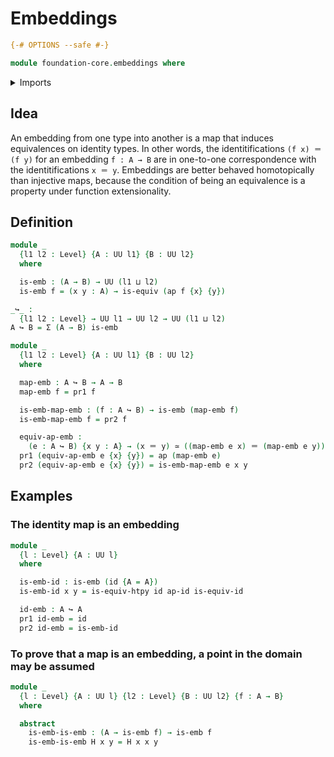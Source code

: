 # Embeddings

```agda
{-# OPTIONS --safe #-}

module foundation-core.embeddings where
```

<details><summary>Imports</summary>

```agda
open import foundation.dependent-pair-types
open import foundation-core.equivalences
open import foundation-core.functions
open import foundation-core.identity-types
open import foundation-core.universe-levels
```

</details>

## Idea

An embedding from one type into another is a map that induces equivalences on
identity types. In other words, the identitifications `(f x) ＝ (f y)` for an
embedding `f : A → B` are in one-to-one correspondence with the
identitifications `x ＝ y`. Embeddings are better behaved homotopically than
injective maps, because the condition of being an equivalence is a property
under function extensionality.

## Definition

```agda
module _
  {l1 l2 : Level} {A : UU l1} {B : UU l2}
  where

  is-emb : (A → B) → UU (l1 ⊔ l2)
  is-emb f = (x y : A) → is-equiv (ap f {x} {y})

_↪_ :
  {l1 l2 : Level} → UU l1 → UU l2 → UU (l1 ⊔ l2)
A ↪ B = Σ (A → B) is-emb

module _
  {l1 l2 : Level} {A : UU l1} {B : UU l2}
  where

  map-emb : A ↪ B → A → B
  map-emb f = pr1 f

  is-emb-map-emb : (f : A ↪ B) → is-emb (map-emb f)
  is-emb-map-emb f = pr2 f

  equiv-ap-emb :
    (e : A ↪ B) {x y : A} → (x ＝ y) ≃ ((map-emb e x) ＝ (map-emb e y))
  pr1 (equiv-ap-emb e {x} {y}) = ap (map-emb e)
  pr2 (equiv-ap-emb e {x} {y}) = is-emb-map-emb e x y
```

## Examples

### The identity map is an embedding

```agda
module _
  {l : Level} {A : UU l}
  where

  is-emb-id : is-emb (id {A = A})
  is-emb-id x y = is-equiv-htpy id ap-id is-equiv-id

  id-emb : A ↪ A
  pr1 id-emb = id
  pr2 id-emb = is-emb-id
```

### To prove that a map is an embedding, a point in the domain may be assumed

```agda
module _
  {l : Level} {A : UU l} {l2 : Level} {B : UU l2} {f : A → B}
  where

  abstract
    is-emb-is-emb : (A → is-emb f) → is-emb f
    is-emb-is-emb H x y = H x x y
```
